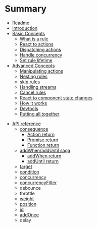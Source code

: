 # Summary

* [Readme](README.md)
* [Introduction](/docs/introduction/README.md)
* [Basic Concepts](/docs/basicConcepts/README.md)
  * [What is a rule](/docs/basicConcepts/rule_definition.md)
  * [React to actions](/docs/basicConcepts/react_to_events.md)
  * [Dispatching actions](/docs/basicConcepts/dispatching_actions.md)
  * [Handle concurrency](/docs/basicConcepts/handle_concurrency.md)
  * [Set rule lifetime](/docs/basicConcepts/rule_lifetime.md)
* [Advanced Concepts](/docs/advancedConcepts/README.md)
  * [Manipulating actions](/docs/advancedConcepts/manipulating_actions.md)
  * [Nesting rules](/docs/advancedConcepts/nest_rules.md)
  * [skip rules](/docs/advancedConcepts/skip_rules.md)
  * [Handling streams](/docs/advancedConcepts/handle_streams.md)
  * [Cancel rules](/docs/advancedConcepts/cancel_rules.md)
  * [React to component state changes](/docs/advancedConcepts/handle_state_change.md)
  * [How it works](/docs/advancedConcepts/how_it_works.md)
  * [Devtools](/docs/advancedConcepts/devtools.md)
  * [Putting all together](/docs/advancedConcepts/putting_all_together.md)
<!-- * Recipies
  * [Hold back action](/docs/recipies/hold_back_action.md)
  * [Hydrate state](/docs/recipies/hydrate_state.md) -->
* [API reference](/docs/apiReference/README.md)
  * [consequence](/docs/apiReference/consequence.md)
    * [Action return](/docs/apiReference/consequence_action_return.md)
    * [Promise return](/docs/apiReference/consequence_promise_return.md)
    * [Function return](/docs/apiReference/consequence_fn_return.md)
  * [addWhen/addUntil saga](/docs/apiReference/saga.md)
    * [addWhen return](/docs/apiReference/saga_addWhen_return.md)
    * [addUntil return](/docs/apiReference/saga_addUntil_return.md)
  * [target](/docs/apiReference/target.md)
  * [condition](/docs/apiReference/condition.md)
  * [concurrency](/docs/apiReference/concurrency.md)
  * [concurrencyFilter](/docs/apiReference/concurrencyFilter.md)
  * debounce
  * throttle
  * [weight](/docs/apiReference/weight.md)
  * [position](/docs/apiReference/position.md)
  * [id](/docs/apiReference/id.md)
  * [addOnce](/docs/apiReference/add_once.md)
  * delay
  